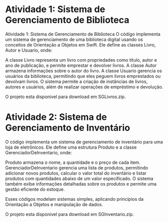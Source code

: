 # Atividade 1: Sistema de Gerenciamento de Biblioteca 
Atividade 1: Sistema de Gerenciamento de Biblioteca
O código implementa um sistema de gerenciamento de uma biblioteca digital usando os conceitos de Orientação a Objetos em Swift. Ele define as classes Livro, Autor e Usuario, onde:

A classe Livro representa um livro com propriedades como título, autor e ano de publicação, e permite emprestar e devolver livros.
A classe Autor armazena informações sobre o autor do livro.
A classe Usuario gerencia os usuários da biblioteca, permitindo que eles peguem livros emprestados ou devolvam livros.
O sistema permite a criação de instâncias de livros, autores e usuários, além de realizar operações de empréstimo e devolução.

O projeto esta disponivel para download em SGLivros.zip.

# Atividade 2: Sistema de Gerenciamento de Inventário
O código implementa um sistema de gerenciamento de inventário para uma loja de eletrônicos. Ele define uma estrutura Produto e a classe GerenciadorDeInventario, onde:

Produto armazena o nome, a quantidade e o preço de cada item.
GerenciadorDeInventario gerencia uma lista de produtos, permitindo adicionar novos produtos, calcular o valor total do inventário e listar produtos com quantidades abaixo de um valor especificado.
O sistema também exibe informações detalhadas sobre os produtos e permite uma gestão eficiente do estoque.

Esses códigos modelam sistemas simples, aplicando princípios da Orientação a Objetos e manipulação de dados.

O projeto esta disponivel para download em SGInventario.zip.
